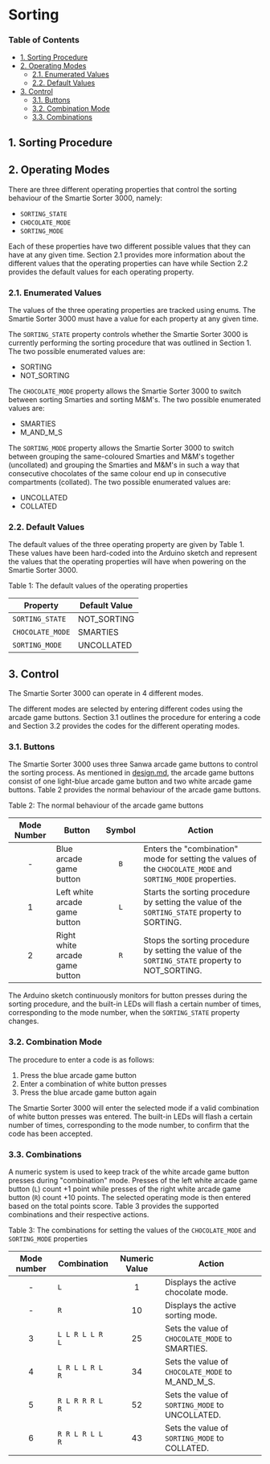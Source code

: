 # Sorting

### Table of Contents

- [1. Sorting Procedure](#1-sorting-procedure)
- [2. Operating Modes](#2-operating-modes)
  - [2.1. Enumerated Values](#21-enumerated-values)
  - [2.2. Default Values](#22-default-values)
- [3. Control](#3-control)
  - [3.1. Buttons](#31-buttons)
  - [3.2. Combination Mode](#32-combination-mode)
  - [3.3. Combinations](#33-combinations)

## 1. Sorting Procedure

## 2. Operating Modes

There are three different operating properties that control the sorting behaviour of the Smartie Sorter 3000, namely:

- `SORTING_STATE`
- `CHOCOLATE_MODE`
- `SORTING_MODE`

Each of these properties have two different possible values that they can have at any given time. Section 2.1 provides more information about the different values that the operating properties can have while Section 2.2 provides the default values for each operating property.

### 2.1. Enumerated Values

The values of the three operating properties are tracked using enums. The Smartie Sorter 3000 must have a value for each property at any given time.

The `SORTING_STATE` property controls whether the Smartie Sorter 3000 is currently performing the sorting procedure that was outlined in Section 1. The two possible enumerated values are:

- SORTING
- NOT_SORTING

The `CHOCOLATE_MODE` property allows the Smartie Sorter 3000 to switch between sorting Smarties and sorting M&M's. The two possible enumerated values are:

- SMARTIES
- M_AND_M_S

The `SORTING_MODE` property allows the Smartie Sorter 3000 to switch between grouping the same-coloured Smarties and M&M's together (uncollated) and grouping the Smarties and M&M's in such a way that consecutive chocolates of the same colour end up in consecutive compartments (collated). The two possible enumerated values are:

- UNCOLLATED 
- COLLATED

### 2.2. Default Values

The default values of the three operating property are given by Table 1. These values have been hard-coded into the Arduino sketch and represent the values that the operating properties will have when powering on the Smartie Sorter 3000.

Table 1: The default values of the operating properties

| Property         | Default Value |
|------------------|---------------|
| `SORTING_STATE`  | NOT_SORTING   |
| `CHOCOLATE_MODE` | SMARTIES      |
| `SORTING_MODE`   | UNCOLLATED    |

## 3. Control

The Smartie Sorter 3000 can operate in 4 different modes.

The different modes are selected by entering different codes using the arcade game buttons. Section 3.1 outlines the procedure for entering a code and Section 3.2 provides the codes for the different operating modes.

### 3.1. Buttons

The Smartie Sorter 3000 uses three Sanwa arcade game buttons to control the sorting process. As mentioned in [design.md](https://github.com/pieterberg/Smartie-Sorter/blob/main/documentation/design.md), the arcade game buttons consist of one light-blue arcade game button and two white arcade game buttons. Table 2 provides the normal behaviour of the arcade game buttons.

Table 2: The normal behaviour of the arcade game buttons

| Mode Number    | Button                         | Symbol | Action                                                                                                      |
|:--------------:|--------------------------------|:------:|-------------------------------------------------------------------------------------------------------------|
| -              | Blue arcade game button        | `B`    | Enters the "combination" mode for setting the values of the `CHOCOLATE_MODE` and `SORTING_MODE` properties. |
| 1              | Left white arcade game button  | `L`    | Starts the sorting procedure by setting the value of the `SORTING_STATE` property to SORTING.               |
| 2              | Right white arcade game button | `R`    | Stops the sorting procedure by setting the value of the `SORTING_STATE` property to NOT_SORTING.            |

The Arduino sketch continuously monitors for button presses during the sorting procedure, and the built-in LEDs will flash a certain number of times, corresponding to the mode number, when the `SORTING_STATE` property changes.

### 3.2. Combination Mode

The procedure to enter a code is as follows:

1. Press the blue arcade game button
2. Enter a combination of white button presses
3. Press the blue arcade game button again

The Smartie Sorter 3000 will enter the selected mode if a valid combination of white button presses was entered. The built-in LEDs will flash a certain number of times, corresponding to the mode number, to confirm that the code has been accepted.

### 3.3. Combinations

A numeric system is used to keep track of the white arcade game button presses during "combination" mode. Presses of the left white arcade game button (`L`) count +1 point while presses of the right white arcade game button (`R`) count +10 points. The selected operating mode is then entered based on the total points score. Table 3 provides the supported combinations and their respective actions.

Table 3: The combinations for setting the values of the `CHOCOLATE_MODE` and `SORTING_MODE` properties

| Mode number | Combination     | Numeric Value | Action                                           |
|:-----------:|-----------------|:-------------:|--------------------------------------------------|
|      -      | `L`             |       1       | Displays the active chocolate mode.              |
|      -      | `R`             |       10      | Displays the active sorting mode.                |
|      3      | `L L R L L R L` |       25      | Sets the value of `CHOCOLATE_MODE` to SMARTIES.  |
|      4      | `L R L L R L R` |       34      | Sets the value of `CHOCOLATE_MODE` to M_AND_M_S. |
|      5      | `R L R R R L R` |       52      | Sets the value of `SORTING_MODE` to UNCOLLATED.  |
|      6      | `R R L R L L R` |       43      | Sets the value of `SORTING_MODE` to COLLATED.    |

